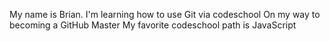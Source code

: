 My name is Brian.
I'm learning how to use Git via codeschool
On my way to becoming a GitHub Master
My favorite codeschool path is JavaScript

